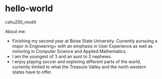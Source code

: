 # hello-world
cshu250_mod4

About me:
  * Finishing my second year at Boise State University. Currently pursuing a major in Engineering+ with an emphasis in User Experience as well as minoring     in Computer Science and Applied Mathematics.
  * I am the youngest of 3 and an aunt to 2 nephews.
  * I enjoy playing soccer and exploring different parts of the world, currently limited to what the Treasure Valley and the north western states have to       offer.
